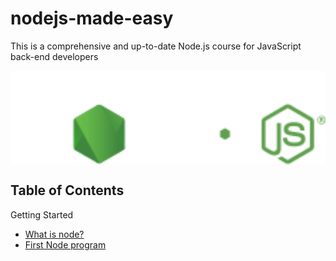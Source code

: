 # nodejs-made-easy

This is a comprehensive and up-to-date Node.js course for JavaScript back-end developers

<img src="./images/logo.svg" width="600" style="display: block; margin: 0 auto">

## Table of Contents

Getting Started

- [What is node?](./1-getting-started/what-is-node.md)
- [First Node program](./1-getting-started/first-node-program.md)
